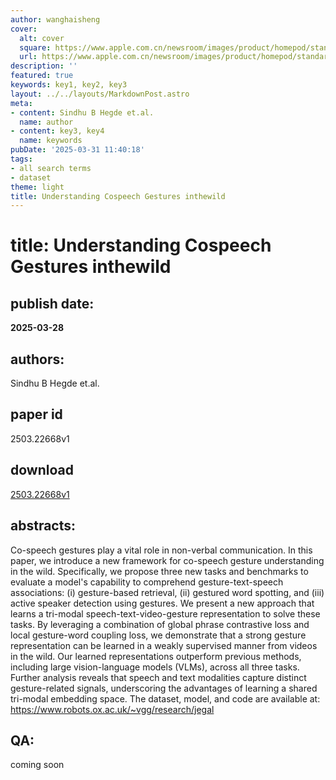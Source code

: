 ```yaml
---
author: wanghaisheng
cover:
  alt: cover
  square: https://www.apple.com.cn/newsroom/images/product/homepod/standard/Apple-HomePod-hero-230118_big.jpg.large_2x.jpg
  url: https://www.apple.com.cn/newsroom/images/product/homepod/standard/Apple-HomePod-hero-230118_big.jpg.large_2x.jpg
description: ''
featured: true
keywords: key1, key2, key3
layout: ../../layouts/MarkdownPost.astro
meta:
- content: Sindhu B Hegde et.al.
  name: author
- content: key3, key4
  name: keywords
pubDate: '2025-03-31 11:40:18'
tags:
- all search terms
- dataset
theme: light
title: Understanding Cospeech Gestures inthewild
---
```


# title: Understanding Cospeech Gestures inthewild 
## publish date: 
**2025-03-28** 
## authors: 
  Sindhu B Hegde et.al. 
## paper id
2503.22668v1
## download
[2503.22668v1](http://arxiv.org/abs/2503.22668v1)
## abstracts:
Co-speech gestures play a vital role in non-verbal communication. In this paper, we introduce a new framework for co-speech gesture understanding in the wild. Specifically, we propose three new tasks and benchmarks to evaluate a model's capability to comprehend gesture-text-speech associations: (i) gesture-based retrieval, (ii) gestured word spotting, and (iii) active speaker detection using gestures. We present a new approach that learns a tri-modal speech-text-video-gesture representation to solve these tasks. By leveraging a combination of global phrase contrastive loss and local gesture-word coupling loss, we demonstrate that a strong gesture representation can be learned in a weakly supervised manner from videos in the wild. Our learned representations outperform previous methods, including large vision-language models (VLMs), across all three tasks. Further analysis reveals that speech and text modalities capture distinct gesture-related signals, underscoring the advantages of learning a shared tri-modal embedding space. The dataset, model, and code are available at: https://www.robots.ox.ac.uk/~vgg/research/jegal
## QA:
coming soon
